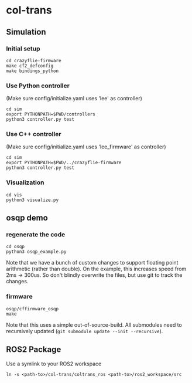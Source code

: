 # col-trans

## Simulation

### Initial setup

```
cd crazyflie-firmware
make cf2_defconfig
make bindings_python
```

### Use Python controller

(Make sure config/initialize.yaml uses 'lee' as controller)

```
cd sim
export PYTHONPATH=$PWD/controllers
python3 controller.py test
```

### Use C++ controller

(Make sure config/initialize.yaml uses 'lee_firmware' as controller)

```
cd sim
export PYTHONPATH=$PWD/../crazyflie-firmware
python3 controller.py test
```

### Visualization

```
cd vis
python3 visualize.py
```

## osqp demo

### regenerate the code

```
cd osqp
python3 osqp_example.py
```

Note that we have a bunch of custom changes to support floating point arithmetic (rather than double).
On the example, this increases speed from 2ms -> 300us. So don't blindly overwrite the files, but use git
to track the changes.

### firmware

```
osqp/cffirmware_osqp
make
```

Note that this uses a simple out-of-source-build. All submodules need to recursively updated (`git submodule update --init --recursive`).

## ROS2 Package

Use a symlink to your ROS2 workspace

```
ln -s <path-to>/col-trans/coltrans_ros <path-to>/ros2_workspace/src
```